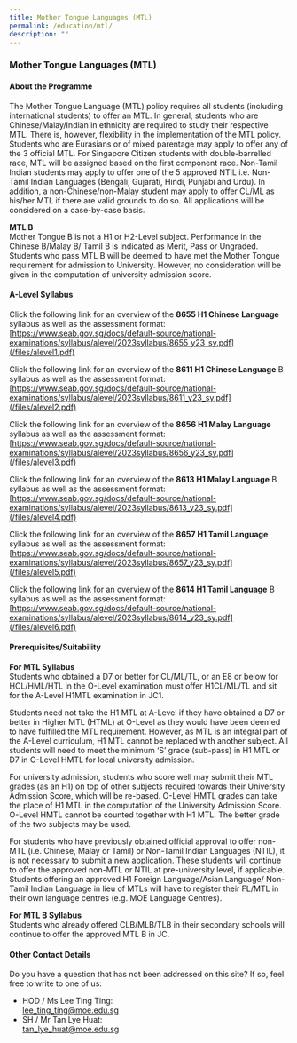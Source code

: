 ```yaml
---
title: Mother Tongue Languages (MTL)
permalink: /education/mtl/
description: ""
---
```

### **Mother Tongue Languages (MTL)**
#### **About the Programme**
The Mother Tongue Language (MTL) policy requires all students (including international students) to offer an MTL. In general, students who are Chinese/Malay/Indian in ethnicity are required to study their respective MTL. There is, however, flexibility in the implementation of the MTL policy. Students who are Eurasians or of mixed parentage may apply to offer any of the 3 official MTL. For Singapore Citizen students with double-barrelled race, MTL will be assigned based on the first component race. Non-Tamil Indian students may apply to offer one of the 5 approved NTIL i.e. Non-Tamil Indian Languages (Bengali, Gujarati, Hindi, Punjabi and Urdu). In addition, a non-Chinese/non-Malay student may apply to offer CL/ML as his/her MTL if there are valid grounds to do so. All applications will be considered on a case-by-case basis.  

**MTL B**<br>
Mother Tongue B is not a H1 or H2-Level subject. Performance in the Chinese B/Malay B/ Tamil B is indicated as Merit, Pass or Ungraded. Students who pass MTL B will be deemed to have met the Mother Tongue requirement for admission to University. However, no consideration will be given in the computation of university admission score.

#### **A-Level Syllabus**
Click the following link for an overview of the **8655 H1 Chinese Language** syllabus as well as the assessment format:<br>
[https://www.seab.gov.sg/docs/default-source/national-examinations/syllabus/alevel/2023syllabus/8655_y23_sy.pdf](/files/alevel1.pdf)

Click the following link for an overview of the **8611 H1 Chinese Language** B syllabus as well as the assessment format:<br>
[https://www.seab.gov.sg/docs/default-source/national-examinations/syllabus/alevel/2023syllabus/8611_y23_sy.pdf](/files/alevel2.pdf)

Click the following link for an overview of the **8656 H1 Malay Language** syllabus as well as the assessment format:<br>
[https://www.seab.gov.sg/docs/default-source/national-examinations/syllabus/alevel/2023syllabus/8656_y23_sy.pdf](/files/alevel3.pdf)

Click the following link for an overview of the **8613 H1 Malay Language** B syllabus as well as the assessment format: <br>
[https://www.seab.gov.sg/docs/default-source/national-examinations/syllabus/alevel/2023syllabus/8613_y23_sy.pdf](/files/alevel4.pdf)

Click the following link for an overview of the **8657 H1 Tamil Language** syllabus as well as the assessment format: <br>
[https://www.seab.gov.sg/docs/default-source/national-examinations/syllabus/alevel/2023syllabus/8657_y23_sy.pdf](/files/alevel5.pdf)

Click the following link for an overview of the **8614 H1 Tamil Language** B syllabus as well as the assessment format: <br>
[https://www.seab.gov.sg/docs/default-source/national-examinations/syllabus/alevel/2023syllabus/8614_y23_sy.pdf](/files/alevel6.pdf)

#### **Prerequisites/Suitability**
**For MTL Syllabus**<br>
Students who obtained a D7 or better for CL/ML/TL, or an E8 or below for HCL/HML/HTL in the O-Level examination must offer H1CL/ML/TL and sit for the A-Level H1MTL examination in JC1.

Students need not take the H1 MTL at A-Level if they have obtained a D7 or better in Higher MTL (HTML) at O-Level as they would have been deemed to have fulfilled the MTL requirement. However, as MTL is an integral part of the A-Level curriculum, H1 MTL cannot be replaced with another subject. All students will need to meet the minimum ‘S’ grade (sub-pass) in H1 MTL or D7 in O-Level HMTL for local university admission.

For university admission, students who score well may submit their MTL grades (as an H1) on top of other subjects required towards their University Admission Score, which will be re-based. O-Level HMTL grades can take the place of H1 MTL in the computation of the University Admission Score. O-Level HMTL cannot be counted together with H1 MTL. The better grade of the two subjects may be used.

For students who have previously obtained official approval to offer non-MTL (i.e. Chinese, Malay or Tamil) or Non-Tamil Indian Languages (NTIL), it is not necessary to submit a new application. These students will continue to offer the approved non-MTL or NTIL at pre-university level, if applicable. Students offering an approved H1 Foreign Language/Asian Language/ Non-Tamil Indian Language in lieu of MTLs will have to register their FL/MTL in their own language centres (e.g. MOE Language Centres).

**For MTL B Syllabus**<br>
Students who already offered CLB/MLB/TLB in their secondary schools will continue to offer the approved MTL B in JC.

#### **Other Contact Details**
Do you have a question that has not been addressed on this site? If so, feel free to write to one of us:
*   HOD / Ms Lee Ting Ting:<br>[lee\_ting\_ting@moe.edu.sg](mailto:lee\_ting\_ting@moe.edu.sg)
*   SH / Mr Tan Lye Huat:<br>[tan_lye_huat@moe.edu.sg](mailto:[tan\_lye\_huat@moe.edu.sg](mailto:tan_lye_huat@moe.edu.sg))